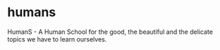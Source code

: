 # humans
HumanS - A Human School for the good, the beautiful and the delicate topics we have to learn ourselves.

